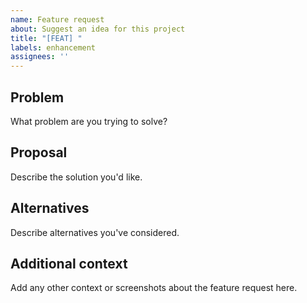 ```yaml
---
name: Feature request
about: Suggest an idea for this project
title: "[FEAT] "
labels: enhancement
assignees: ''
---
```


## Problem
What problem are you trying to solve?

## Proposal
Describe the solution you'd like.

## Alternatives
Describe alternatives you've considered.

## Additional context
Add any other context or screenshots about the feature request here.


